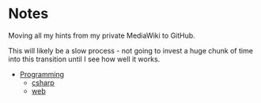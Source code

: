 # Notes

Moving all my hints from my private MediaWiki to GitHub.

This will likely be a slow process - not going to invest a huge chunk of time
into this transition until I see how well it works.

* [Programming](Programming/README.md)
  * [csharp](Programming/csharp/README.md)
  * [web](Programming/web/README.md)

